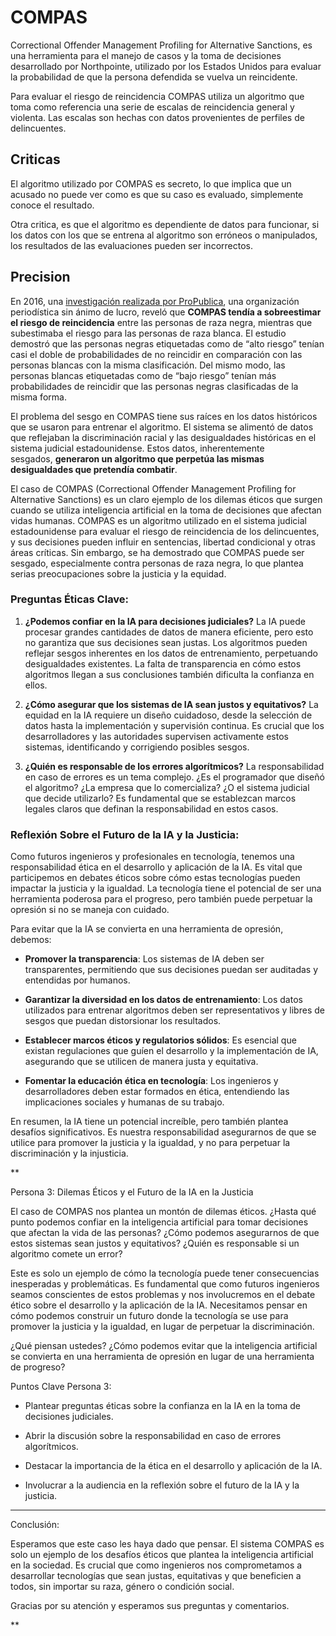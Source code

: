 # COMPAS

Correctional Offender Management Profiling for Alternative Sanctions, es una herramienta para el manejo de casos y la toma de decisiones desarrollado por Northpointe, utilizado por los Estados Unidos para evaluar la probabilidad de que la persona defendida se vuelva un reincidente.

Para evaluar el riesgo de reincidencia COMPAS utiliza un algoritmo que toma como referencia una serie de escalas de reincidencia general y violenta. Las escalas son hechas con datos provenientes de perfiles de delincuentes.

## Criticas
El algoritmo utilizado por COMPAS es secreto, lo que implica que un acusado no puede ver como es que su caso es evaluado, simplemente conoce el resultado.

Otra critica, es que el algoritmo es dependiente de datos para funcionar, si los datos con los que se entrena al algoritmo son erróneos o manipulados, los resultados de las evaluaciones pueden ser incorrectos.

## Precision
En 2016, una [investigación realizada por ProPublica](https://www.propublica.org/espanol), una organización periodística sin ánimo de lucro, reveló que **COMPAS tendía a sobreestimar el riesgo de reincidencia** entre las personas de raza negra, mientras que subestimaba el riesgo para las personas de raza blanca. El estudio demostró que las personas negras etiquetadas como de “alto riesgo” tenían casi el doble de probabilidades de no reincidir en comparación con las personas blancas con la misma clasificación. Del mismo modo, las personas blancas etiquetadas como de “bajo riesgo” tenían más probabilidades de reincidir que las personas negras clasificadas de la misma forma.

El problema del sesgo en COMPAS tiene sus raíces en los datos históricos que se usaron para entrenar el algoritmo. El sistema se alimentó de datos que reflejaban la discriminación racial y las desigualdades históricas en el sistema judicial estadounidense. Estos datos, inherentemente sesgados, **generaron un algoritmo que perpetúa las mismas desigualdades que pretendía combatir**.


El caso de COMPAS (Correctional Offender Management Profiling for Alternative Sanctions) es un claro ejemplo de los dilemas éticos que surgen cuando se utiliza inteligencia artificial en la toma de decisiones que afectan vidas humanas. COMPAS es un algoritmo utilizado en el sistema judicial estadounidense para evaluar el riesgo de reincidencia de los delincuentes, y sus decisiones pueden influir en sentencias, libertad condicional y otras áreas críticas. Sin embargo, se ha demostrado que COMPAS puede ser sesgado, especialmente contra personas de raza negra, lo que plantea serias preocupaciones sobre la justicia y la equidad.

### Preguntas Éticas Clave:

1. **¿Podemos confiar en la IA para decisiones judiciales?** La IA puede procesar grandes cantidades de datos de manera eficiente, pero esto no garantiza que sus decisiones sean justas. Los algoritmos pueden reflejar sesgos inherentes en los datos de entrenamiento, perpetuando desigualdades existentes. La falta de transparencia en cómo estos algoritmos llegan a sus conclusiones también dificulta la confianza en ellos.
    
2. **¿Cómo asegurar que los sistemas de IA sean justos y equitativos?** La equidad en la IA requiere un diseño cuidadoso, desde la selección de datos hasta la implementación y supervisión continua. Es crucial que los desarrolladores y las autoridades supervisen activamente estos sistemas, identificando y corrigiendo posibles sesgos.
    
3. **¿Quién es responsable de los errores algorítmicos?** La responsabilidad en caso de errores es un tema complejo. ¿Es el programador que diseñó el algoritmo? ¿La empresa que lo comercializa? ¿O el sistema judicial que decide utilizarlo? Es fundamental que se establezcan marcos legales claros que definan la responsabilidad en estos casos.
    

### Reflexión Sobre el Futuro de la IA y la Justicia:

Como futuros ingenieros y profesionales en tecnología, tenemos una responsabilidad ética en el desarrollo y aplicación de la IA. Es vital que participemos en debates éticos sobre cómo estas tecnologías pueden impactar la justicia y la igualdad. La tecnología tiene el potencial de ser una herramienta poderosa para el progreso, pero también puede perpetuar la opresión si no se maneja con cuidado.

Para evitar que la IA se convierta en una herramienta de opresión, debemos:

- **Promover la transparencia**: Los sistemas de IA deben ser transparentes, permitiendo que sus decisiones puedan ser auditadas y entendidas por humanos.
    
- **Garantizar la diversidad en los datos de entrenamiento**: Los datos utilizados para entrenar algoritmos deben ser representativos y libres de sesgos que puedan distorsionar los resultados.
    
- **Establecer marcos éticos y regulatorios sólidos**: Es esencial que existan regulaciones que guíen el desarrollo y la implementación de IA, asegurando que se utilicen de manera justa y equitativa.
    
- **Fomentar la educación ética en tecnología**: Los ingenieros y desarrolladores deben estar formados en ética, entendiendo las implicaciones sociales y humanas de su trabajo.
    

En resumen, la IA tiene un potencial increíble, pero también plantea desafíos significativos. Es nuestra responsabilidad asegurarnos de que se utilice para promover la justicia y la igualdad, y no para perpetuar la discriminación y la injusticia.


**

Persona 3: Dilemas Éticos y el Futuro de la IA en la Justicia

El caso de COMPAS nos plantea un montón de dilemas éticos. ¿Hasta qué punto podemos confiar en la inteligencia artificial para tomar decisiones que afectan la vida de las personas? ¿Cómo podemos asegurarnos de que estos sistemas sean justos y equitativos? ¿Quién es responsable si un algoritmo comete un error?

Este es solo un ejemplo de cómo la tecnología puede tener consecuencias inesperadas y problemáticas. Es fundamental que como futuros ingenieros seamos conscientes de estos problemas y nos involucremos en el debate ético sobre el desarrollo y la aplicación de la IA. Necesitamos pensar en cómo podemos construir un futuro donde la tecnología se use para promover la justicia y la igualdad, en lugar de perpetuar la discriminación.

¿Qué piensan ustedes? ¿Cómo podemos evitar que la inteligencia artificial se convierta en una herramienta de opresión en lugar de una herramienta de progreso?

Puntos Clave Persona 3:

- Plantear preguntas éticas sobre la confianza en la IA en la toma de decisiones judiciales.
    
- Abrir la discusión sobre la responsabilidad en caso de errores algorítmicos.
    
- Destacar la importancia de la ética en el desarrollo y aplicación de la IA.
    
- Involucrar a la audiencia en la reflexión sobre el futuro de la IA y la justicia.
    

---

Conclusión:

Esperamos que este caso les haya dado que pensar. El sistema COMPAS es solo un ejemplo de los desafíos éticos que plantea la inteligencia artificial en la sociedad. Es crucial que como ingenieros nos comprometamos a desarrollar tecnologías que sean justas, equitativas y que beneficien a todos, sin importar su raza, género o condición social.

Gracias por su atención y esperamos sus preguntas y comentarios.

**


